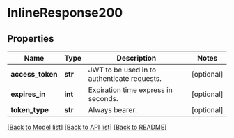 # InlineResponse200

## Properties
Name | Type | Description | Notes
------------ | ------------- | ------------- | -------------
**access_token** | **str** | JWT to be used in to authenticate requests. | [optional] 
**expires_in** | **int** | Expiration time express in seconds. | [optional] 
**token_type** | **str** | Always bearer. | [optional] 

[[Back to Model list]](../README.md#documentation-for-models) [[Back to API list]](../README.md#documentation-for-api-endpoints) [[Back to README]](../README.md)


